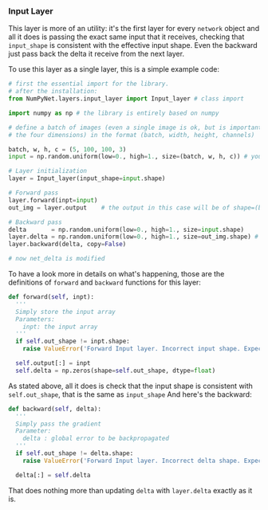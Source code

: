 ### Input Layer

This layer is more of an utility: it's the first layer for every `network` object and all it does is passing the exact same input that it receives, checking that `input_shape` is consistent with the effective input shape.
Even the backward just pass back the delta it receive from the next layer.

To use this layer as a single layer, this is a simple example code:

```python
# first the essential import for the library.
# after the installation:
from NumPyNet.layers.input_layer import Input_layer # class import

import numpy as np # the library is entirely based on numpy

# define a batch of images (even a single image is ok, but is important that it has all
# the four dimensions) in the format (batch, width, height, channels)

batch, w, h, c = (5, 100, 100, 3)
input = np.random.uniform(low=0., high=1., size=(batch, w, h, c)) # you can also import an image from file

# Layer initialization
layer = Input_layer(input_shape=input.shape)

# Forward pass
layer.forward(inpt=input)
out_img = layer.output    # the output in this case will be of shape=(batch, w, h, c), so a batch of images (identical to the input actually)

# Backward pass
delta       = np.random.uniform(low=0., high=1., size=input.shape)     # definition of network delta, to be backpropagated
layer.delta = np.random.uniform(low=0., high=1., size=out_img.shape) # layer delta, ideally coming from the next layer
layer.backward(delta, copy=False)

# now net_delta is modified
```

To have a look more in details on what's happening, those are the definitions of `forward` and `backward` functions for this layer:

```python
def forward(self, inpt):
  '''
  Simply store the input array
  Parameters:
    inpt: the input array
  '''
  if self.out_shape != inpt.shape:
    raise ValueError('Forward Input layer. Incorrect input shape. Expected {} and given {}'.format(self.out_shape, inpt.shape))

  self.output[:] = inpt
  self.delta = np.zeros(shape=self.out_shape, dtype=float)
```

As stated above, all it does is check that the input shape is consistent with `self.out_shape`, that is the same as `input_shape`
And here's the backward:

```python
def backward(self, delta):
  '''
  Simply pass the gradient
  Parameter:
    delta : global error to be backpropagated
  '''
  if self.out_shape != delta.shape:
    raise ValueError('Forward Input layer. Incorrect delta shape. Expected {} and given {}'.format(self.out_shape, delta.shape))

  delta[:] = self.delta
```
That does nothing more than updating `delta` with `layer.delta` exactly as it is.
